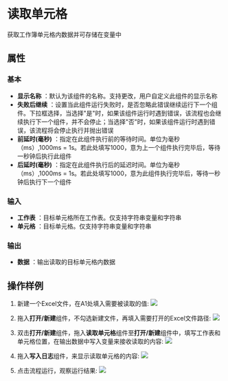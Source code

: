 # 读取单元格

获取工作簿单元格内数据并可存储在变量中

## 属性

### 基本

- **显示名称** ：默认为该组件的名称。支持更改，用户自定义此组件的显示名称
- **失败后继续** ：设置当此组件运行失败时，是否忽略此错误继续运行下一个组件。下拉框选择，当选择"是"时，如果该组件运行时遇到错误，该流程也会继续执行下一个组件，并不会停止；当选择"否"时，如果该组件运行时遇到错误，该流程将会停止执行并抛出错误
- **前延时(毫秒)** ：指定在此组件执行前的等待时间。单位为毫秒（ms）,1000ms = 1s。若此处填写1000，意为上一个组件执行完毕后，等待一秒钟后执行此组件
- **后延时(毫秒)** ：指定在此组件执行后的延迟时间。单位为毫秒（ms）,1000ms = 1s。若此处填写1000，意为此组件执行完毕后，等待一秒钟后执行下一个组件


### 输入

- **工作表** ：目标单元格所在工作表。仅支持字符串变量和字符串
- **单元格** ：目标单元格。仅支持字符串变量和字符串

### 输出

- **数据** ：输出读取的目标单元格内数据


## 操作样例
1. 新建一个Excel文件，在A1处填入需要被读取的值:
![](https://docimages.blob.core.chinacloudapi.cn/images/Activities/wps4.png)

2. 拖入**打开/新建**组件，不勾选新建文件，再填入需要打开的Excel文件路径:
![](https://docimages.blob.core.chinacloudapi.cn/images/Activities/wps5.png)

3. 双击**打开/新建**组件，拖入**读取单元格**组件至**打开/新建**组件中，填写工作表和单元格位置，在输出数据中写入变量来接收读取的内容:
![](https://docimages.blob.core.chinacloudapi.cn/images/Activities/wps6.png)

4. 拖入**写入日志**组件，来显示读取单元格的内容:
![](https://docimages.blob.core.chinacloudapi.cn/images/Activities/wps7.png)

5. 点击流程运行，观察运行结果:
![](https://docimages.blob.core.chinacloudapi.cn/images/Activities/wps8.png)